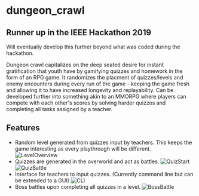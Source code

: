 # dungeon_crawl
## Runner up in the IEEE Hackathon 2019
Will eventually develop this further beyond what was coded during the hackathon.

Dungeon crawl capitalizes on the deep seated desire for instant gratification that youth have by gamifying quizzes and homework in the form of an RPG game. It randomizes the placment of quizzes/levels and enemy encounters during every run of the game - keeping the game fresh and allowing it to have increased longevity and replayability. Can be developed further into something akin to an MMORPG where players can compete with each other's scores by solving harder quizzes and completing all tasks assigned by a teacher.

## Features
- Random level generated from quizzes input by teachers. This keeps the game interesting as every playthrough will be different.
  ![LevelOverview](https://i.imgur.com/RtajHh7.png)
- Quizzes are generated in the overworld and act as battles.
  ![QuizStart](https://i.imgur.com/bRRLw4f.png) ![QuizBattle](https://i.imgur.com/amfK10v.png)
- Interface for teachers to input quizzes. (Currently command line but can be extended to a GUI)
  ![CLI](https://i.imgur.com/X2uVW2P.png)
- Boss battles upon completing all quizzes in a level.
  ![BossBattle](https://i.imgur.com/pyeuHGD.png)
